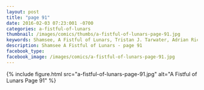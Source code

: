 ```yaml
---
layout: post
title: "page 91"
date: 2016-02-03 07:23:001 -0700
categories: a-fistful-of-lunars
thumbnail: /images/comics/thumbs/a-fistful-of-lunars-page-91.jpg
keywords: Shamsee, A Fistful of Lunars, Tristan J. Tarwater, Adrian Ricker
description: Shamsee A Fistful of Lunars - page 91
facebook_type: 
facebook_image: /images/comics/a-fistful-of-lunars-page-91.jpg
---
```

{% include figure.html src="a-fistful-of-lunars-page-91.jpg" alt="A Fistful of Lunars Page 91" %}